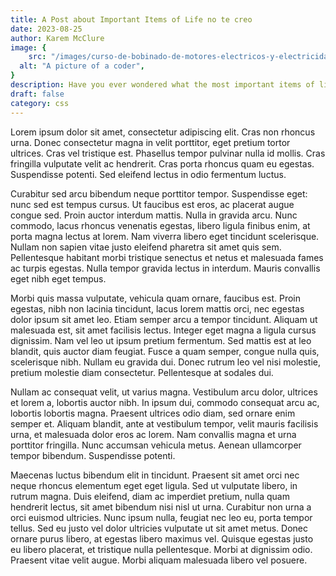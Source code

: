 ```yaml
---
title: A Post about Important Items of Life no te creo
date: 2023-08-25
author: Karem McClure
image: {
 	src: "/images/curso-de-bobinado-de-motores-electricos-y-electricidad-industrial.jpeg",
  alt: "A picture of a coder",
}
description: Have you ever wondered what the most important items of life are? Well, wonder no more!
draft: false
category: css
---
```


Lorem ipsum dolor sit amet, consectetur adipiscing elit. Cras non rhoncus urna. Donec consectetur magna in velit porttitor, eget pretium tortor ultrices. Cras vel tristique est. Phasellus tempor pulvinar nulla id mollis. Cras fringilla vulputate velit ac hendrerit. Cras porta rhoncus quam eu egestas. Suspendisse potenti. Sed eleifend lectus in odio fermentum luctus.

Curabitur sed arcu bibendum neque porttitor tempor. Suspendisse eget: nunc sed est tempus cursus. Ut faucibus est eros, ac placerat augue congue sed. Proin auctor interdum mattis. Nulla in gravida arcu. Nunc commodo, lacus rhoncus venenatis egestas, libero ligula finibus enim, at porta magna lectus at lorem. Nam viverra libero eget tincidunt scelerisque. Nullam non sapien vitae justo eleifend pharetra sit amet quis sem. Pellentesque habitant morbi tristique senectus et netus et malesuada fames ac turpis egestas. Nulla tempor gravida lectus in interdum. Mauris convallis eget nibh eget tempus.

Morbi quis massa vulputate, vehicula quam ornare, faucibus est. Proin egestas, nibh non lacinia tincidunt, lacus lorem mattis orci, nec egestas dolor ipsum sit amet leo. Etiam semper arcu a tempor tincidunt. Aliquam ut malesuada est, sit amet facilisis lectus. Integer eget magna a ligula cursus dignissim. Nam vel leo ut ipsum pretium fermentum. Sed mattis est at leo blandit, quis auctor diam feugiat. Fusce a quam semper, congue nulla quis, scelerisque nibh. Nullam eu gravida dui. Donec rutrum leo vel nisi molestie, pretium molestie diam consectetur. Pellentesque at sodales dui.

Nullam ac consequat velit, ut varius magna. Vestibulum arcu dolor, ultrices et lorem a, lobortis auctor nibh. In ipsum dui, commodo consequat arcu ac, lobortis lobortis magna. Praesent ultrices odio diam, sed ornare enim semper et. Aliquam blandit, ante at vestibulum tempor, velit mauris facilisis urna, et malesuada dolor eros ac lorem. Nam convallis magna et urna porttitor fringilla. Nunc accumsan vehicula metus. Aenean ullamcorper tempor bibendum. Suspendisse potenti.

Maecenas luctus bibendum elit in tincidunt. Praesent sit amet orci nec neque rhoncus elementum eget eget ligula. Sed ut vulputate libero, in rutrum magna. Duis eleifend, diam ac imperdiet pretium, nulla quam hendrerit lectus, sit amet bibendum nisi nisl ut urna. Curabitur non urna a orci euismod ultricies. Nunc ipsum nulla, feugiat nec leo eu, porta tempor tellus. Sed eu justo vel dolor ultricies vulputate ut sit amet metus. Donec ornare purus libero, at egestas libero maximus vel. Quisque egestas justo eu libero placerat, et tristique nulla pellentesque. Morbi at dignissim odio. Praesent vitae velit augue. Morbi aliquam malesuada libero vel posuere.